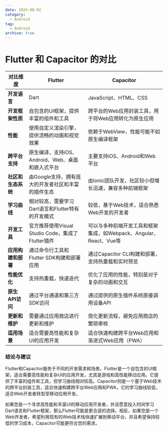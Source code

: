 ```yaml
---
date: 2024-08-02
category:
  - Android
tag:
  - Android
archive: true
---
```


# Flutter 和 Capacitor 的对比

| 对比维度 | Flutter | Capacitor |
|--|--|--|
| **开发语言** | Dart | JavaScript、HTML、CSS |
| **开发框架性质** | 自包含的UI框架，提供丰富的组件和工具 | 跨平台的Web应用封装工具，用于将Web应用转化为原生应用 |
| **性能** | 使用自定义渲染引擎，提供流畅的动画和视觉效果 | 依赖于WebView，性能可能不如原生编译框架 |
| **跨平台支持** | 原生编译，支持iOS、Android、Web、桌面和嵌入式平台 | 主要支持iOS、Android和Web平台 |
| **社区和生态系统** | 由Google支持，拥有庞大的开发者社区和丰富的插件生态 | 由Ionic团队开发，社区较小但增长迅速，兼容多种前端框架 |
| **学习曲线** | 相对较高，需要学习Dart语言和Flutter特有的开发模式 | 较低，基于Web技术，适合熟悉Web开发的开发者 |
| **开发工具** | 官方推荐使用Visual Studio Code，集成了Flutter插件 | 可以与多种前端开发工具和框架集成，如Webpack、Angular、React、Vue等 |
| **应用构建和部署** | 通过命令行工具和Flutter SDK构建和部署应用 | 通过Capacitor CLI构建和部署，支持热重载和实时预览 |
| **性能优化** | 支持热重载，快速迭代 | 优化了应用的性能，特别是对于复杂的动画和交互 |
| **原生API访问** | 通过平台通道和第三方SDK访问 | 通过提供的原生插件系统直接调用设备API |
| **更新和维护** | 需要通过应用商店进行更新和维护 | 简化更新流程，避免应用商店的繁琐审核 |
| **适用场景** | 适合需要高性能和复杂UI的应用开发 | 适合快速构建跨平台Web应用和渐进式Web应用（PWA） |

### 结论与建议

Flutter和Capacitor服务于不同的开发需求和场景。Flutter是一个自包含的UI框架，适合需要高性能和复杂UI的应用开发，尤其是游戏和高性能移动应用。它提供了丰富的组件和工具，但学习曲线相对较高。Capacitor则是一个基于Web技术的跨平台封装工具，适合快速构建跨平台Web应用和PWA，它的学习曲线较低，适合Web开发者转型至移动应用开发。

如果您是一个寻求高性能和丰富UI的移动应用开发者，并且愿意投入时间学习Dart语言和Flutter框架，那么Flutter可能是更合适的选择。相反，如果您是一个Web开发者，希望利用现有的Web技术栈快速扩展到移动平台，并且希望保持较低的学习成本，Capacitor可能更符合您的需求。